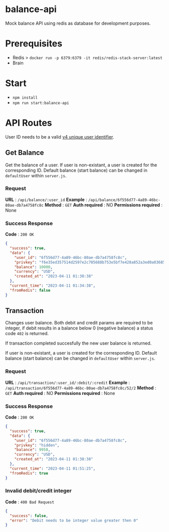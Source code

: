 # balance-api
Mock balance API using redis as database for development purposes.

# Prerequisites
- Redis > `docker run -p 6379:6379 -it redis/redis-stack-server:latest`
- Brain

# Start
- `npm install`
- `npm run start:balance-api`

# API Routes
User ID needs to be a valid [v4 unique user identifier](https://en.wikipedia.org/wiki/Universally_unique_identifier).

## Get Balance
Get the balance of a user. If user is non-existant, a user is created for the corresponding ID. Default balance (start balance) can be changed in `defaultUser` within `server.js`.

### Request
**URL** : `/api/balance/:user_id`
**Example** : `/api/balance/6f556d77-4a89-46bc-80ae-db7a4758fc8c`
**Method** : `GET`
**Auth required** : NO
**Permissions required** : None

### Success Response
**Code** : `200 OK`
```json
{
  "success": true,
  "data": {
    "user_id": "6f556d77-4a89-46bc-80ae-db7a4758fc8c",
    "privkey": "f6e35ed357514d2597e2c705688b753e5bf7e428a852a3ed0a03685ce0ab85d0cd4d537fcd76e26097ec78fab87c90af",
    "balance": 10000,
    "currency": "USD",
    "created_at": "2023-04-11 01:38:38"
  },
  "current_time": "2023-04-11 01:34:38",
  "fromRedis": false
}
```

## Transaction
Changes user balance. Both debit and credit params are required to be integer, if debit results in a balance below 0 (negative balance) a status code `402` is returned.

If transaction completed succesfully the new user balance is returned.

If user is non-existant, a user is created for the corresponding ID. Default balance (start balance) can be changed in `defaultUser` within `server.js`.

### Request
**URL** : `/api/transaction/:user_id/:debit/:credit`
**Example** : `/api/transaction/6f556d77-4a89-46bc-80ae-db7a4758fc8c/52/2`
**Method** : `GET`
**Auth required** : NO
**Permissions required** : None

### Success Response
**Code** : `200 OK`
```json
{
  "success": true,
  "data": {
    "user_id": "6f556d77-4a89-46bc-80ae-db7a4758fc8c",
    "privkey": "hidden",
    "balance": 9958,
    "currency": "USD",
    "created_at": "2023-04-11 01:38:38"
  },
  "current_time": "2023-04-11 01:51:25",
  "fromRedis": true
}
```

### Invalid debit/credit integer
**Code** : `400 Bad Request`
```json
{
  "success": false,
  "error": "Debit needs to be integer value greater then 0"
}
```

